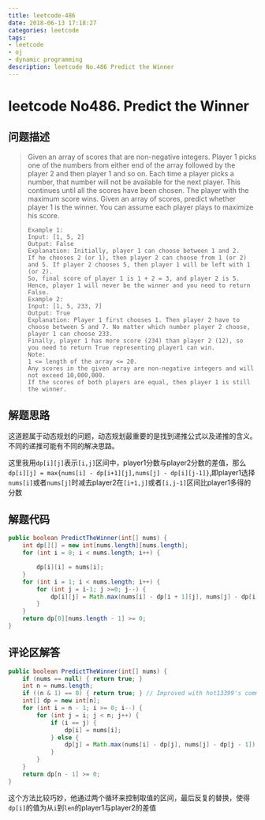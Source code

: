```yaml
---
title: leetcode-486
date: 2018-06-13 17:18:27
categories: leetcode
tags:
- leetcode
- oj
- dynamic programming
description: leetcode No.486 Predict the Winner
---
```

# leetcode No486. Predict the Winner

## 问题描述

>Given an array of scores that are non-negative integers. Player 1 picks one of the numbers from either end of the array followed by the player 2 and then player 1 and so on. Each time a player picks a number, that number will not be available for the next player. This continues until all the scores have been chosen. The player with the maximum score wins.
Given an array of scores, predict whether player 1 is the winner. You can assume each player plays to maximize his score.
>```text
>Example 1:
>Input: [1, 5, 2]
>Output: False
>Explanation: Initially, player 1 can choose between 1 and 2. 
>If he chooses 2 (or 1), then player 2 can choose from 1 (or 2) and 5. If player 2 chooses 5, then player 1 will be left with 1 (or 2). 
>So, final score of player 1 is 1 + 2 = 3, and player 2 is 5. 
>Hence, player 1 will never be the winner and you need to return False.
>Example 2:
>Input: [1, 5, 233, 7]
>Output: True
>Explanation: Player 1 first chooses 1. Then player 2 have to choose between 5 and 7. No matter which number player 2 choose, player 1 can choose 233.
>Finally, player 1 has more score (234) than player 2 (12), so you need to return True representing player1 can win.
>Note:
>1 <= length of the array <= 20.
>Any scores in the given array are non-negative integers and will not exceed 10,000,000.
>If the scores of both players are equal, then player 1 is still the winner.
>```

## 解题思路

这道题属于动态规划的问题，动态规划最重要的是找到递推公式以及递推的含义。不同的递推可能有不同的解决思路。

这里我用`dp[i][j]`表示`[i,j]`区间中，player1分数与player2分数的差值，那么`dp[i][j] = max{nums[i] - dp[i+1][j],nums[j] - dp[i][j-1]}`,即player1选择`nums[i]`或者`nums[j]`时减去player2在`[i+1,j]`或者`[i,j-1]`区间比player1多得的分数

## 解题代码

```java
public boolean PredictTheWinner(int[] nums) {
    int dp[][] = new int[nums.length][nums.length];
    for (int i = 0; i < nums.length; i++) {

        dp[i][i] = nums[i];
    }
    for (int i = 1; i < nums.length; i++) {
        for (int j = i-1; j >=0; j--) {
            dp[i][j] = Math.max(nums[i] - dp[i + 1][j], nums[j] - dp[i][j - 1]);
        }
    }
    return dp[0][nums.length - 1] >= 0;
}
```

## 评论区解答

```java
public boolean PredictTheWinner(int[] nums) {
    if (nums == null) { return true; }
    int n = nums.length;
    if ((n & 1) == 0) { return true; } // Improved with hot13399's comment.
    int[] dp = new int[n];
    for (int i = n - 1; i >= 0; i--) {
        for (int j = i; j < n; j++) {
            if (i == j) {
                dp[i] = nums[i];
            } else {
                dp[j] = Math.max(nums[i] - dp[j], nums[j] - dp[j - 1]);
            }
        }
    }
    return dp[n - 1] >= 0;
}
```

这个方法比较巧妙，他通过两个循环来控制取值的区间，最后反复的替换，使得`dp[i]`的值为从`i`到`len`的player1与player2的差值